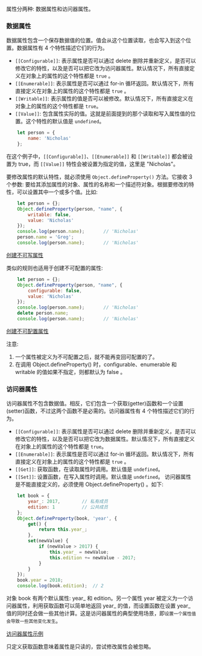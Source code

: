
属性分两种: 数据属性和访问器属性。

### 数据属性

数据属性包含一个保存数据值的位置。值会从这个位置读取，也会写入到这个位置。数据属性有 4 个特性描述它们的行为。
- `[[Configurable]]`: 表示属性是否可以通过 delete 删除并重新定义，是否可以修改它的特性，以及是否可以把它改为访问器属性。默认情况下，所有直接定义在对象上的属性的这个特性都是 `true` 。
- `[[Enumerable]]`: 表示属性是否可以通过 for-in 循环返回。默认情况下，所有直接定义在对象上的属性的这个特性都是 `true` 。
- `[[Writable]]`: 表示属性的值是否可以被修改。默认情况下，所有直接定义在对象上的属性的这个特性都是 `true`。
- `[[Value]]`: 包含属性实际的值。这就是前面提到的那个读取和写入属性值的位置。这个特性的默认值是 `undefined`。

```js
    let person = {
        name: 'Nicholas'
    };
```
在这个例子中，`[[Configurable]]`、`[[Enumerable]]` 和 `[[Writable]]` 都会被设置为 true，而 `[[Value]]` 特性会被设置为指定的值，这里是 "Nicholas"。

要修改属性的默认特性，就必须使用 `Object.defineProperty()` 方法。它接收 3 个参数: 要给其添加属性的对象、属性的名称和一个描述符对象。根据要修改的特性，可以设置其中一个或多个值。比如:
```js
    let person = {};
    Object.defineProperty(person, "name", {
        writable: false,
        value: 'Nicholas'
    });
    console.log(person.name);       // 'Nicholas'
    person.name = 'Greg';
    console.log(person.name);       // 'Nicholas'
```
[创建不可写属性](t/01_writable_false.js)

类似的规则也适用于创建不可配置的属性:
```js
    let person = {};
    Object.defineProperty(person, "name", {
        configurable: false,
        value: 'Nicholas'
    });
    console.log(person.name);       // 'Nicholas'
    delete person.name;
    console.log(person.name);       // 'Nicholas'
```
[创建不可配置属性](t/01_configurable_false.js)

注意:
1. 一个属性被定义为不可配置之后，就不能再变回可配置的了。
2. 在调用 Object.defineProperty() 时，configurable、enumerable 和 writable 的值如果不指定，则都默认为 false 。

### 访问器属性

访问器属性不包含数据值。相反，它们包含一个获取(getter)函数和一个设置(setter)函数，不过这两个函数不是必需的。访问器属性有 4 个特性描述它们的行为。
- `[[Configurable]]`: 表示属性是否可以通过 delete 删除并重新定义，是否可以修改它的特性，以及是否可以把它改为数据属性。默认情况下，所有直接定义在对象上的属性的这个特性都是 `true`。
- `[[Enumerable]]`: 表示属性是否可以通过 for-in 循环返回。默认情况下，所有直接定义在对象上的属性的这个特性都是 `true` 。
- `[[Get]]`: 获取函数，在读取属性时调用。默认值是 `undefined`。
- `[[Set]]`: 设置函数，在写入属性时调用。默认值是 `undefined`。
访问器属性是不能直接定义的，必须使用 Object.defineProperty() 。如下:
```js
    let book = {
        year_: 2017,        // 私有成员
        edition: 1          // 公共成员
    };
    Object.defineProperty(book, 'year', {
        get() {
            return this.year_;
        },
        set(newValue) {
            if (newValue > 2017) {
                this.year_ = newValue;
                this.edition += newValue - 2017;
            }
        }
    });
    book.year = 2018;
    console.log(book.edition);  // 2
```
对象 book 有两个默认属性: year_ 和 edition。另一个属性 year 被定义为一个访问器属性，利用获取函数可以简单地返回 year_ 的值，而设置函数在设置 year_ 值的同时还会做一些其他计算。这是访问器属性的典型使用场景，即`设置一个属性值会导致一些其他变化发生`。

[访问器属性示例](t/01_get_set.js)

只定义获取函数意味着属性是只读的，尝试修改属性会被忽略。
